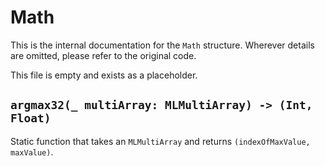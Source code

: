 # Math
This is the internal documentation for the `Math` structure. Wherever details are omitted, please refer to the original code. 

This file is empty and exists as a placeholder. 

## `argmax32(_ multiArray: MLMultiArray) -> (Int, Float)`

Static function that takes an `MLMultiArray` and returns `(indexOfMaxValue, maxValue)`.
